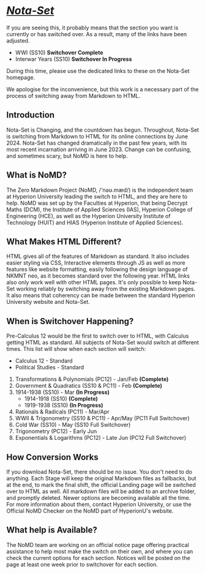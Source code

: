 # [***Nota-Set***](../index.md)
<i class="fa-solid fa-triangle-exclamation"></i>
If you are seeing this, it probably means that the section you want is currently or has switched over. As a result, many of the links have been adjusted. 

- WWI (SS10) **Switchover Complete**
- Interwar Years (SS10) **Switchover In Progress**

During this time, please use the dedicated links to these on the Nota-Set homepage. 

We apologise for the inconvenience, but this work is a necessary part of the process of switching away from Markdown to HTML.

## Introduction
Nota-Set is Changing, and the countdown has begun. Throughout, Nota-Set is switching from Markdown to HTML for its online connections by June 2024. Nota-Set has changed dramatically in the past few years, with its most recent incarnation arriving in June 2023. Change can be confusing, and sometimes scary, but NoMD is here to help.

## What is NoMD?
The Zero Markdown Project (NoMD, /'nəʊ.mæd/) is the independent team at Hyperion University leading the switch to HTML, and they are here to help. NoMD was set up by the Faculties at Hyperion, that being Decrypt Maths (DCM), the Institute of Applied Sciences (IAS), Hyperion College of Engineering (HCE), as well as the Hyperion University Institute of Technology (HUIT) and HIAS (Hyperion Institute of Applied Sciences).

## What Makes HTML Different?
HTML gives all of the features of Markdown as standard. It also includes easier styling via CSS, Interactive elements through JS as well as more features like website formatting, easily following the design language of NKMNT neo, as it becomes standard over the following year. HTML links also only work well with other HTML pages. It's only possible to keep Nota-Set working reliably by switching away from the existing Markdown pages. It also means that coherency can be made between the standard Hyperion University website and Nota-Set.

## When is Switchover Happening?
Pre-Calculus 12 would be the first to switch over to HTML, with Calculus getting HTML as standard. All subjects of Nota-Set would switch at different times. This list will show when each section will switch:

- Calculus 12 - Standard
- Political Studies - Standard
1. Transformations & Polynomials (PC12) - Jan/Feb **(Complete)**
2. Government & Quadratics (SS10 & PC11) - Feb **(Complete)**
3. 1914-1938 (SS10) - Mar **(In Progress)**
    * 1914-1918 (SS10) **(Complete)**
    * 1919-1938 (SS10) **(In Progress)**
4. Rationals & Radicals (PC11) - Mar/Apr
5. WWII & Trigonometry (SS10 & PC11) - Apr/May (PC11 Full Switchover)
6. Cold War (SS10) - May (SS10 Full Switchover)
7. Trigonometry (PC12) - Early Jun
8. Exponentials & Logarithms (PC12) - Late Jun (PC12 Full Switchover)

## How Conversion Works
If you download Nota-Set, there should be no issue. You don't need to do anything. Each Stage will keep the original Markdown files as fallbacks, but at the end, to mark the final shift, the official Landing page will be switched over to HTML as well. All markdown files will be added to an archive folder, and promptly deleted. Newer options are becoming available all the time. For more information about them, contact Hyperion University, or use the Official NoMD Checker on the NoMD part of HyperionU's website.

## What help is Available?
The NoMD team are working on an official notice page offering practical assistance to help most make the switch on their own, and where you can check the current options for each section. Notices will be posted on the page at least one week prior to switchover for each section.

<link rel="stylesheet" href="https://cdnjs.cloudflare.com/ajax/libs/font-awesome/6.3.0/css/all.min.css">
